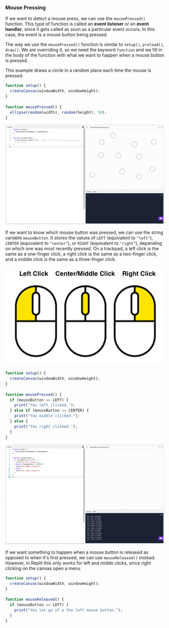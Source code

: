 ### Mouse Pressing

If we want to detect a mouse press, we can use the `mousePressed()` function. This type of function is called an  **event listener** or an **event handler**, since it gets called as soon as a particular event occurs. In this case, the event is a mouse button being pressed.

The way we use the `mousePressed()` function is similar to `setup()`, `preload()`, `draw()`.  We are overriding it, so we need the keyword `function` and we fill in the body of the function with what we want to happen when a mouse button is pressed. 

This example draws a circle in a random place each time the mouse is pressed.

```js
function setup() {
  createCanvas(windowWidth, windowHeight);
}

function mousePressed() {
  ellipse(random(width), random(height), 50);
}
```

![](../../Images/Mouse_Pressed1.png)

If we want to know which mouse button was pressed, we can use the string variable `mouseButton`. It stores the values of `LEFT` (equivalent to `"left"`), `CENTER` (equivalent to `"center"`), or `RIGHT` (equivalent to `"right"`), depending on which one was most recently pressed. On a trackpad, a left click is the same as a one-finger click, a right click is the same as a two-finger click, and a middle click is the same as a three-finger click. 

![](../../Images/Mouse_Buttons.png)

```js
function setup() {
  createCanvas(windowWidth, windowHeight);
}

function mousePressed() {
  if (mouseButton == LEFT) { 
    print("You left clicked.");
  } else if (mouseButton == CENTER) {
    print("You middle clicked.");
  } else {
    print("You right clicked.");
  }
}
```

![](../../Images/Mouse_Pressed2.png)

If we want something to happen when a mouse button is released as opposed to when it's first pressed, we can use `mouseReleased()` instead. However, in Replit this only works for left and midde clicks, since right clicking on the canvas open a menu.

```js
function setup() {
  createCanvas(windowWidth, windowHeight);
}

function mouseReleased() {
  if (mouseButton == LEFT) { 
    print("You let go of a the left mouse button.");
  }
}
```
